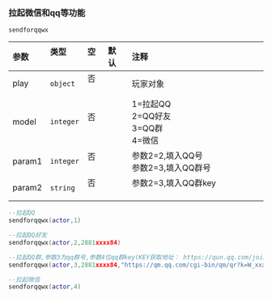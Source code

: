 ### 拉起微信和qq等功能

`sendforqqwx`

| 参数   | 类型      | 空   | 默认 | 注释                                     |
| :----- | :-------- | :--- | :--- | :--------------------------------------- |
| play   | `object`  | 否   |      | 玩家对象                                 |
| model  | `integer` | 否   |      | 1=拉起QQ<br />2=QQ好友<br />3=QQ群<br />4=微信 |
| param1 | `integer` | 否   |      | 参数2=2,填入QQ号<br />参数2=3,填入QQ群号   |
| param2 | `string`  | 否   |      | 参数2=3,填入QQ群key                      |
```lua
--拉起QQ
sendforqqwx(actor,1)

--拉起QQ好友
sendforqqwx(actor,2,2881xxxx84)

--拉起QQ群,参数3为qq群号,参数4位qq群key(KEY获取地址： https://qun.qq.com/join.html)
sendforqqwx(actor,3,2881xxxx84,"https://qm.qq.com/cgi-bin/qm/qr?k=W_xxxx&amp;jump_from=webapi&amp;authKey=xxxx")

--拉起微信
sendforqqwx(actor,4)
```

